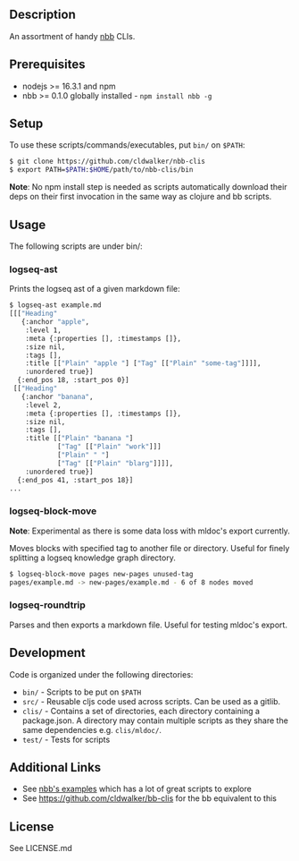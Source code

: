 ## Description

An assortment of handy [nbb](https://github.com/babashka/nbb) CLIs.

## Prerequisites

* nodejs >= 16.3.1 and npm
* nbb >= 0.1.0 globally installed - `npm install nbb -g`

## Setup

To use these scripts/commands/executables, put `bin/` on `$PATH`:

```sh
$ git clone https://github.com/cldwalker/nbb-clis
$ export PATH=$PATH:$HOME/path/to/nbb-clis/bin
```

**Note**: No npm install step is needed as scripts automatically download their deps on their first invocation in the same way as clojure and bb scripts.

## Usage

The following scripts are under bin/:

### logseq-ast

Prints the logseq ast of a given markdown file:

```sh
$ logseq-ast example.md
[[["Heading"
   {:anchor "apple",
    :level 1,
    :meta {:properties [], :timestamps []},
    :size nil,
    :tags [],
    :title [["Plain" "apple "] ["Tag" [["Plain" "some-tag"]]]],
    :unordered true}]
  {:end_pos 18, :start_pos 0}]
 [["Heading"
   {:anchor "banana",
    :level 2,
    :meta {:properties [], :timestamps []},
    :size nil,
    :tags [],
    :title [["Plain" "banana "]
            ["Tag" [["Plain" "work"]]]
            ["Plain" " "]
            ["Tag" [["Plain" "blarg"]]]],
    :unordered true}]
  {:end_pos 41, :start_pos 18}]
...
```

### logseq-block-move

**Note**: Experimental as there is some data loss with mldoc's export currently.

Moves blocks with specified tag to another file or directory. Useful for finely splitting a logseq knowledge graph directory.

```sh
$ logseq-block-move pages new-pages unused-tag
pages/example.md -> new-pages/example.md - 6 of 8 nodes moved
```

### logseq-roundtrip

Parses and then exports a markdown file. Useful for testing mldoc's export.

## Development

Code is organized under the following directories:
* `bin/` -  Scripts to be put on `$PATH`
* `src/` - Reusable cljs code used across scripts. Can be used as a gitlib.
* `clis/` - Contains a set of directories, each directory containing a
  package.json. A directory may contain multiple scripts as they share the same
  dependencies e.g. `clis/mldoc/`.
* `test/` - Tests for scripts


## Additional Links
* See [nbb's examples](https://github.com/babashka/nbb/tree/main/examples) which has a lot of great scripts to explore
* See https://github.com/cldwalker/bb-clis for the bb equivalent to this

## License
See LICENSE.md
